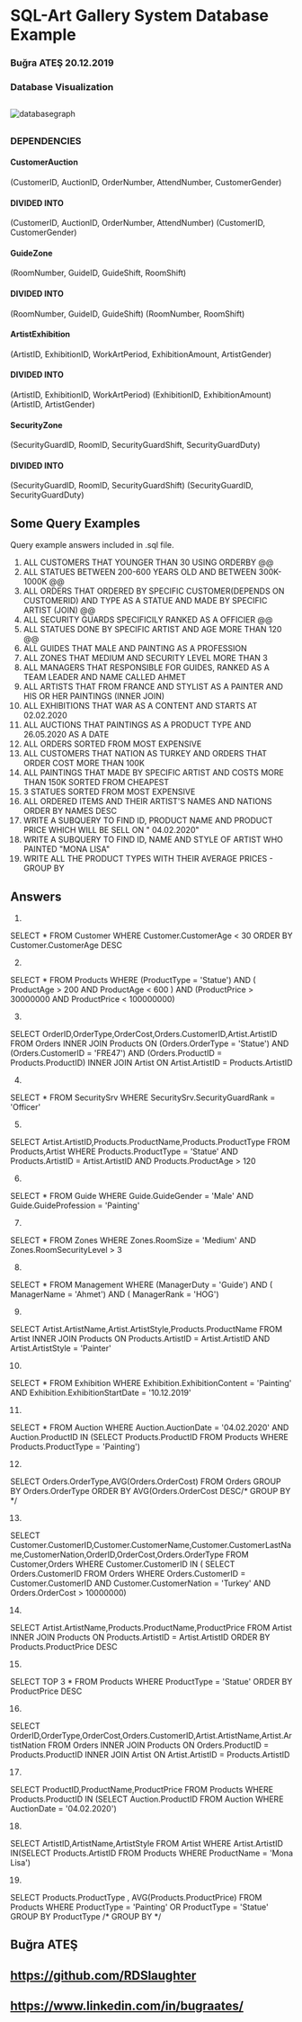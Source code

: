 # SQL-Art Gallery System Database Example
### Buğra ATEŞ 20.12.2019 

### Database Visualization
##
![databasegraph](https://user-images.githubusercontent.com/49213911/105477272-afe6ba80-5cb2-11eb-92cd-ccb252b372c8.png)
##

### DEPENDENCIES
#### CustomerAuction
(CustomerID, AuctionID, OrderNumber, AttendNumber, CustomerGender)
#### DIVIDED INTO
(CustomerID, AuctionID, OrderNumber, AttendNumber)
(CustomerID, CustomerGender)

#### GuideZone
(RoomNumber, GuideID, GuideShift, RoomShift)
#### DIVIDED INTO
(RoomNumber, GuideID, GuideShift)
(RoomNumber, RoomShift)

#### ArtistExhibition
(ArtistID, ExhibitionID, WorkArtPeriod, ExhibitionAmount, ArtistGender)
#### DIVIDED INTO
(ArtistID, ExhibitionID, WorkArtPeriod)
(ExhibitionID, ExhibitionAmount)
(ArtistID, ArtistGender)

#### SecurityZone
(SecurityGuardID, RoomID, SecurityGuardShift, SecurityGuardDuty)
#### DIVIDED INTO
(SecurityGuardID, RoomID, SecurityGuardShift)
(SecurityGuardID, SecurityGuardDuty)

## Some Query Examples
Query example answers included in .sql file.

1) ALL CUSTOMERS THAT YOUNGER THAN 30 USING ORDERBY @@
2) ALL STATUES BETWEEN 200-600 YEARS OLD AND BETWEEN 300K-1000K @@ 
3) ALL ORDERS THAT ORDERED BY SPECIFIC CUSTOMER(DEPENDS ON CUSTOMERID) AND TYPE AS A STATUE AND  MADE BY SPECIFIC ARTIST (JOIN) @@
4) ALL SECURITY GUARDS SPECIFICILY RANKED AS A OFFICIER @@ 
5) ALL STATUES DONE BY SPECIFIC ARTIST AND AGE MORE THAN 120 @@
6) ALL GUIDES THAT MALE AND PAINTING AS A PROFESSION
7) ALL ZONES THAT MEDIUM AND SECURITY LEVEL MORE THAN 3
8) ALL MANAGERS THAT RESPONSIBLE FOR GUIDES, RANKED AS A TEAM LEADER AND NAME CALLED AHMET
9) ALL ARTISTS THAT FROM FRANCE AND STYLIST AS A PAINTER AND HIS OR HER PAINTINGS (INNER JOIN)
10) ALL EXHIBITIONS THAT WAR AS A CONTENT AND STARTS AT 02.02.2020
11) ALL AUCTIONS THAT PAINTINGS AS A PRODUCT TYPE AND 26.05.2020 AS A DATE
12) ALL ORDERS SORTED FROM MOST EXPENSIVE 
13) ALL CUSTOMERS THAT NATION AS TURKEY AND ORDERS THAT ORDER COST MORE THAN 100K
14) ALL PAINTINGS THAT MADE BY SPECIFIC ARTIST AND COSTS MORE THAN 150K SORTED FROM CHEAPEST
15) 3 STATUES SORTED FROM MOST EXPENSIVE
16) ALL ORDERED ITEMS AND THEIR ARTIST'S NAMES AND NATIONS ORDER BY NAMES DESC
17) WRITE A SUBQUERY TO FIND ID, PRODUCT NAME AND PRODUCT PRICE WHICH WILL BE SELL ON " 04.02.2020"
18) WRITE A SUBQUERY TO FIND ID, NAME AND STYLE OF ARTIST WHO PAINTED "MONA LISA"
19) WRITE ALL THE PRODUCT TYPES WITH THEIR AVERAGE PRICES - GROUP BY 

## Answers

1)
SELECT * FROM Customer WHERE Customer.CustomerAge < 30 ORDER BY Customer.CustomerAge DESC

2)
SELECT * FROM Products WHERE (ProductType = 'Statue') AND ( ProductAge > 200 AND ProductAge < 600 ) AND (ProductPrice > 30000000 AND ProductPrice < 100000000)

3)
SELECT OrderID,OrderType,OrderCost,Orders.CustomerID,Artist.ArtistID FROM Orders INNER JOIN Products ON (Orders.OrderType = 'Statue') AND (Orders.CustomerID = 'FRE47') AND (Orders.ProductID = Products.ProductID) INNER JOIN Artist ON Artist.ArtistID = Products.ArtistID

4)
SELECT * FROM SecuritySrv WHERE SecuritySrv.SecurityGuardRank = 'Officer' 

5)
SELECT Artist.ArtistID,Products.ProductName,Products.ProductType FROM Products,Artist WHERE Products.ProductType = 'Statue' AND Products.ArtistID = Artist.ArtistID AND Products.ProductAge > 120

6)
SELECT * FROM Guide WHERE Guide.GuideGender = 'Male' AND Guide.GuideProfession = 'Painting'

7)
SELECT * FROM Zones WHERE Zones.RoomSize = 'Medium' AND Zones.RoomSecurityLevel > 3

8)
SELECT * FROM Management WHERE (ManagerDuty = 'Guide') AND ( ManagerName = 'Ahmet') AND ( ManagerRank = 'HOG')

9)
SELECT Artist.ArtistName,Artist.ArtistStyle,Products.ProductName FROM Artist INNER JOIN Products ON Products.ArtistID = Artist.ArtistID AND Artist.ArtistStyle = 'Painter'

10)
SELECT * FROM Exhibition WHERE Exhibition.ExhibitionContent = 'Painting' AND Exhibition.ExhibitionStartDate = '10.12.2019'

11)
SELECT * FROM Auction WHERE Auction.AuctionDate = '04.02.2020' AND Auction.ProductID IN (SELECT Products.ProductID FROM Products WHERE Products.ProductType = 'Painting')

12)
SELECT Orders.OrderType,AVG(Orders.OrderCost) FROM Orders GROUP BY Orders.OrderType ORDER BY AVG(Orders.OrderCost DESC/* GROUP BY */

13)
SELECT Customer.CustomerID,Customer.CustomerName,Customer.CustomerLastName,CustomerNation,OrderID,OrderCost,Orders.OrderType FROM Customer,Orders WHERE Customer.CustomerID IN ( SELECT Orders.CustomerID FROM Orders WHERE Orders.CustomerID = Customer.CustomerID AND Customer.CustomerNation = 'Turkey' AND Orders.OrderCost > 10000000)

14)
SELECT Artist.ArtistName,Products.ProductName,ProductPrice FROM Artist INNER JOIN Products ON Products.ArtistID = Artist.ArtistID ORDER BY Products.ProductPrice DESC

15)
SELECT TOP 3 * FROM Products WHERE ProductType = 'Statue' ORDER BY ProductPrice DESC 

16)
SELECT OrderID,OrderType,OrderCost,Orders.CustomerID,Artist.ArtistName,Artist.ArtistNation FROM Orders INNER JOIN Products ON Orders.ProductID = Products.ProductID INNER JOIN Artist ON Artist.ArtistID = Products.ArtistID

17)
SELECT ProductID,ProductName,ProductPrice FROM Products WHERE Products.ProductID IN (SELECT Auction.ProductID FROM Auction WHERE AuctionDate = '04.02.2020') 

18)
SELECT ArtistID,ArtistName,ArtistStyle FROM Artist WHERE Artist.ArtistID IN(SELECT Products.ArtistID FROM Products WHERE ProductName = 'Mona Lisa')

19)
SELECT Products.ProductType , AVG(Products.ProductPrice) FROM Products WHERE ProductType = 'Painting' OR ProductType = 'Statue' GROUP BY ProductType /* GROUP BY */


##
## Buğra ATEŞ 
## https://github.com/RDSlaughter
## https://www.linkedin.com/in/bugraates/


